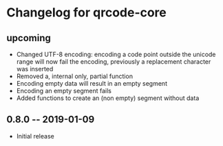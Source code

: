 # Changelog for qrcode-core

## upcoming

* Changed UTF-8 encoding: encoding a code point outside the unicode range will
  now fail the encoding, previously a replacement character was inserted
* Removed a, internal only, partial function
* Encoding empty data will result in an empty segment
* Encoding an empty segment fails
* Added functions to create an (non empty) segment without data

## 0.8.0 -- 2019-01-09

* Initial release
